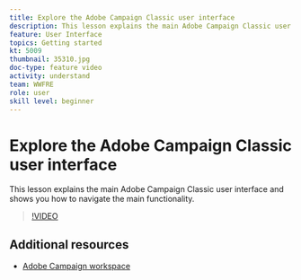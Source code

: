 ```yaml
---
title: Explore the Adobe Campaign Classic user interface
description: This lesson explains the main Adobe Campaign Classic user interface and shows you how to navigate the main functionality.
feature: User Interface
topics: Getting started
kt: 5009
thumbnail: 35310.jpg
doc-type: feature video
activity: understand
team: WWFRE
role: user
skill level: beginner
---
```


# Explore the Adobe Campaign Classic user interface

This lesson explains the main Adobe Campaign Classic user interface and shows you how to navigate the main functionality.

>[!VIDEO](https://video.tv.adobe.com/v/35130?quality=12)

## Additional resources

* [Adobe Campaign workspace](https://docs.adobe.com/content/help/en/campaign-classic/using/getting-started/starting-with-adobe-campaign/adobe-campaign-workspace.html)